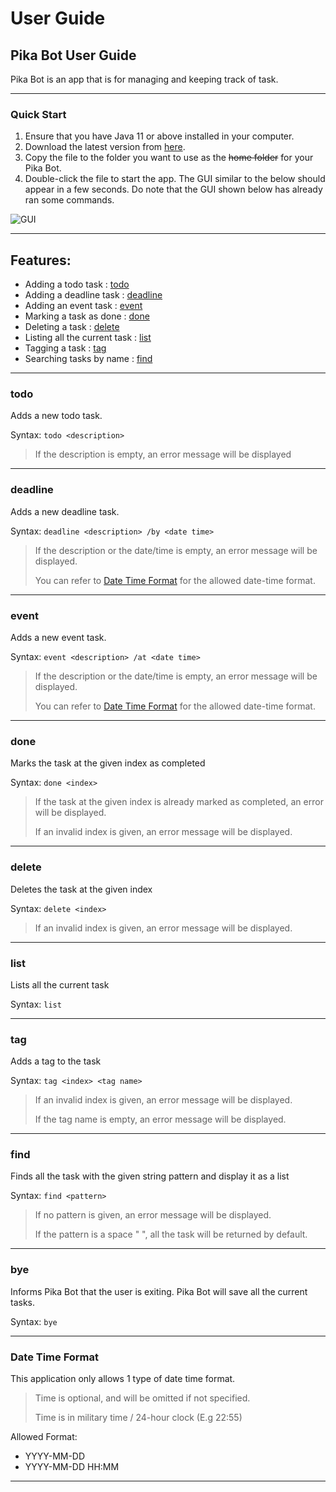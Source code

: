 # User Guide

## Pika Bot User Guide

Pika Bot is an app that is for managing and keeping track of task.

----

### Quick Start

1. Ensure that you have Java 11 or above installed in your computer.
2. Download the latest version from [here](https://github.com/random689/ip/releases/tag/A-Release).
3. Copy the file to the folder you want to use as the ~~home folder~~ for your Pika Bot.
4. Double-click the file to start the app. The GUI similar to the below should appear in a few seconds. Do note that the GUI shown below has already ran some commands.

![GUI](https://random689.github.io/ip/Ui.png)

----

## Features:

* Adding a todo task : [todo](https://random689.github.io/ip/#todo)
* Adding a deadline task : [deadline](https://random689.github.io/ip/#deadline)
* Adding an event task : [event](https://random689.github.io/ip/#event)
* Marking a task as done : [done](https://random689.github.io/ip/#done)
* Deleting a task : [delete](https://random689.github.io/ip/#delete)
* Listing all the current task : [list](https://random689.github.io/ip/#list)
* Tagging a task : [tag](https://random689.github.io/ip/#tag)
* Searching tasks by name : [find](https://random689.github.io/ip/#find)

----

### todo

Adds a new todo task.

Syntax: `todo <description>`
> If the description is empty, an error message will be displayed

----

### deadline

Adds a new deadline task.

Syntax: `deadline <description> /by <date time>`
> If the description or the date/time is empty, an error message will be displayed.
> 
> You can refer to [Date Time Format](https://random689.github.io/ip/#Date-Time-Format) for the allowed date-time format.

----

### event

Adds a new event task.

Syntax: `event <description> /at <date time>`
> If the description or the date/time is empty, an error message will be displayed.
>
> You can refer to [Date Time Format](https://random689.github.io/ip/#Date-Time-Format) for the allowed date-time format.

----

### done

Marks the task at the given index as completed

Syntax: `done <index>`
> If the task at the given index is already marked as completed, an error will be displayed.
>
> If an invalid index is given, an error message will be displayed.

----

### delete

Deletes the task at the given index

Syntax: `delete <index>`
> If an invalid index is given, an error message will be displayed.

----

### list

Lists all the current task

Syntax: `list`

----

### tag

Adds a tag to the task

Syntax: `tag <index> <tag name>`
> If an invalid index is given, an error message will be displayed.
> 
> If the tag name is empty, an error message will be displayed.

----

### find

Finds all the task with the given string pattern and display it as a list

Syntax: `find <pattern>`
> If no pattern is given, an error message will be displayed.
> 
> If the pattern is a space " ", all the task will be returned by default.

----

### bye

Informs Pika Bot that the user is exiting. Pika Bot will save all the current tasks.

Syntax: `bye`

----

### Date Time Format

This application only allows 1 type of date time format.
> Time is optional, and will be omitted if not specified.
>
> Time is in military time / 24-hour clock (E.g 22:55)

Allowed Format:
* YYYY-MM-DD
* YYYY-MM-DD HH:MM

----

